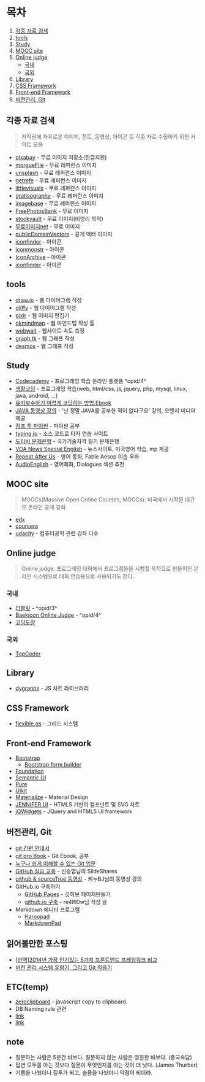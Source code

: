 # 목차

1. [각종 자료 검색](https://github.com/Etdot/bookmark#%EA%B0%81%EC%A2%85-%EC%9E%90%EB%A3%8C-%EA%B2%80%EC%83%89)
2. [tools](https://github.com/Etdot/bookmark#tools)
3. [Study](https://github.com/Etdot/bookmark#study)
4. [MOOC site](https://github.com/Etdot/bookmark#mooc-site)
5. [Online judge](https://github.com/Etdot/bookmark#online-judge)
    - [국내](https://github.com/Etdot/bookmark#%EA%B5%AD%EB%82%B4)
    - [국외](https://github.com/Etdot/bookmark#%EA%B5%AD%EC%99%B8)
6. [Library](https://github.com/Etdot/bookmark#library)
7. [CSS Framework](https://github.com/Etdot/bookmark#css-framework)
8. [Front-end Framework](https://github.com/Etdot/bookmark#front-end-framework)
9. [버전관리, Git](https://github.com/Etdot/bookmark#%EB%B2%84%EC%A0%84%EA%B4%80%EB%A6%AC-git)


## 각종 자료 검색

> 저작권에 자유로운 이미지, 폰트, 동영상, 아이콘 등 각종 자료 수집하기 위한 사이트 모음

- [plxabay](http://pixabay.com/) - 무료 이미지 저장소(한글지원)
- [morgueFile](http://www.morguefile.com/) - 무료 레퍼런스 이미지
- [unsplash](http://unsplash.com) - 무료 레퍼런스 이미지
- [getrefe](http://getrefe.tumblr.com/) - 무료 레퍼런스 이미지
- [littlevisuals](http://littlevisuals.co/) - 무료 레퍼런스 이미지
- [gratisography](http://www.gratisography.com/) - 무료 레퍼런스 이미지
- [imagebase](http://www.imagebase.net/) - 무료 레퍼런스 이미지
- [FreePhotosBank](http://freephotosbank.com/) - 무료 이미지
- [stockvault](http://www.stockvault.net/) - 무료 이미지(비영리 목적)
- [무료이미지net](http://www.allfreeimages.net/) - 무료 이미지
- [publicDomainVectors](http://publicdomainvectors.org/) - 공개 벡터 이미지
- [iconfinder](https://www.iconfinder.com/) - 아이콘
- [iconmonstr](http://iconmonstr.com/) - 아이콘
- [IconArchive](http://www.iconarchive.com/) - 아이콘
- [iconfinder](https://www.iconfinder.com/free_icons) - 아이콘


## tools
- [draw.io](https://www.draw.io/) - 웹 다이어그램 작성
- [gliffy](http://www.gliffy.com/) - 웹 다이어그램 작성
- [pixlr](http://apps.pixlr.com/editor/) - 웹 이미지 편집기
- [okmindmap](http://okmindmap.com/main.do) - 웹 마인드맵 작성 툴
- [webwait](http://webwait.com/) - 웹사이트 속도 측정
- [graph.tk](http://graph.tk/) - 웹 그래프 작성
- [desmos](https://www.desmos.com/calculator) - 웹 그래프 작성


## Study
- [Codecademy](http://www.codecademy.com/) - 프로그래밍 학습 온라인 플랫폼 ^opid/4^
- [생활코딩](http://opentutorials.org/course/1) - 프로그래밍 학습(web, html/css, js, jquery, php, mysql, linux, java, android, ...)
- [유지보수하기 어렵게 코딩하는 방법,Ebook](https://play.google.com/store/books/details?id=HHqqAwAAQBAJ)
- [JAVA 동영상 강의](http://www.orentec.co.kr/teachlist/JAVA_BASIC_1/teach_sub1.php) - '난 정말 JAVA를 공부한 적이 없다구요' 강의, 오렌지 미디어 제공
- [점프 투 파이썬](https://wikidocs.net/book/1) - 파이썬 공부
- [typing.io](https://typing.io/lessons) - 소스 코드로 타자 연습 사이트
- [도타비 문제은행](http://gunsys.com/cbt_list/pil_gisa.htm) - 국가기술자격 필기 문제은행
- [VOA News Special English](http://www.voanews.com/specialenglish/index.cfm ) - 뉴스사이트, 미국영어 학습, mp 제공
- [Repeat After Us](http://repeatafterus.com/genre.php?g=childrensstories&s=a) - 영어 동화, Fable Aesop 이솝 우화
- [AudioEnglish](http://www.audioenglish.net/) - 영어회화, Dialogues 섹션 추천


## MOOC site

> MOOCs(Massive Open Online Courses, MOOCs): 미국에서 시작된 대규모 온라인 공개 강좌

- [edx](https://www.edx.org/)
- [coursera](https://www.coursera.org/)
- [udacity](https://www.udacity.com/) - 컴퓨터공학 관련 강좌 다수


## Online judge

> Online judge: 프로그래밍 대회에서 프로그램들을 시험할 목적으로 만들어진 온라인 시스템으로 대회 연습용으로 사용되기도 한다.

### 국내

- [더블릿](http://183.106.113.109/) - ^opid/3^
- [Baekjoon Online Judge](http://www.acmicpc.net/) - ^opid/4^
- [코딩도장](http://codingdojang.com/)

### 국외

- [TopCoder](http://www.topcoder.com/)

## Library

- [dygraphs](http://dygraphs.com/index.html) - JS 차트 라이브러리


## CSS Framework
- [flexible.gs](http://flexible.gs/) - 그리드 시스템


## Front-end Framework

- [Bootstrap](http://getbootstrap.com/)
	- [Bootstrap form builder](http://bootsnipp.com/forms?version=3)
- [Foundation](http://foundation.zurb.com/)
- [Semantic UI](http://semantic-ui.com/)
- [Pure]()
- [UIkit]()
- [Materialize](http://materializecss.com/) - Material Design
- [JENNIFER UI](http://seogi1004.github.io/jui/ko/index.html) - HTML5 기반의 컴포넌트 및 SVG 차트
- [jQWidgets](http://www.jqwidgets.com/) - JQuery and HTML5 UI framework


## 버전관리, Git

- [git 간편 안내서](http://rogerdudler.github.io/git-guide/index.ko.html)
- [git pro Book](https://gist.github.com/benelog/2922437) - Git Ebook, 공부
- [누구나 쉽게 이해할 수 있는 Git 입문](http://backlogtool.com/git-guide/kr/)
- [GitHub 실습 교육](http://www.slideshare.net/flyskykr/github-46014813) - 신승엽님의 SildeShares
- [github & sourceTree 동영상](http://www.slideshare.net/flyskykr/github-46014813) - 케누BJ님의 동영상 강의
- GitHub.io 구축하기
	- [GitHub Pages](https://pages.github.com/) - 깃허브 페이지만들기
	- [github.io 구축](https://gist.github.com/re4lfl0w/fadc6bee495c63b4f893) - re4lfl0w님 작성 글
- Markdown 에디터 프로그램
	- [Haroopad](http://pad.haroopress.com/)
	- [MarkdownPad](http://markdownpad.com/)


## 읽어볼만한 포스팅

- [[번역]2014년 가장 인기있는 5가지 프론트엔드 프레임워크 비교](http://witinweb.tumblr.com/post/105246674402/2014-5)
- [버전 관리 시스템 유랑기, 그리고 Git 적응기](https://gist.github.com/benelog/2922437)


## ETC(temp)

- [zeroclipboard](https://github.com/zeroclipboard/zeroclipboard/blob/master/docs/instructions.md) - javascript copy to clipboard.
- DB Naming rule 관련
 - [link](http://jang8584.tistory.com/entry/Database-%EB%84%A4%EC%9D%B4%EB%B0%8D-%EB%A3%B0Naming-rule)
 - [link](http://www.sqler.com/407933)


## note

- 질문하는 사람은 5분간 바보다. 질문하지 않는 사람은 영원한 바보다. (중국속담)
- 답변 모두를 아는 것보다 질문이 무엇인지를 아는 것이 더 낫다. (James Thurber)
- 기쁨을 나눴더니 질투가 되고, 슬픔을 나눴더니 약점이 되더라.
